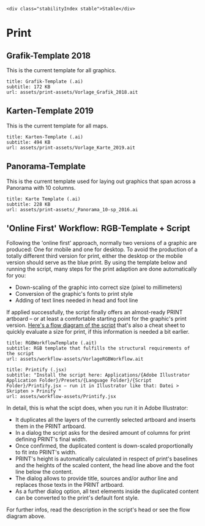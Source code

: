 ```html|span-1,no-source,plain
<div class="stabilityIndex stable">Stable</div>
```

# Print

## Grafik-Template 2018

This is the current template for all graphics.

```download
title: Grafik-Template (.ai)
subtitle: 172 KB
url: assets/print-assets/Vorlage_Grafik_2018.ait
```

## Karten-Template 2019

This is the current template for all maps.

```download
title: Karten-Template (.ai)
subtitle: 494 KB
url: assets/print-assets/Vorlage_Karte_2019.ait
```

## Panorama-Template

This is the current template used for laying out graphics that span across a Panorama with 10 columns.

```download
title: Karte Template (.ai)
subtitle: 228 KB
url: assets/print-assets/_Panorama_10-sp_2016.ai
```

## 'Online First' Workflow: RGB-Template + Script

Following the 'online first' approach, normally two versions of a graphic are produced: One for mobile and one for desktop. To avoid the production of a totally different third version for print, either the desktop or the mobile version should serve as the blue print. By using the template below and running the script, many steps for the print adaption are done automatically for you:

- Down-scaling of the graphic into correct size (pixel to millimeters)
- Conversion of the graphic's fonts to print style
- Adding of text lines needed in head and foot line

If applied successfully, the script finally offers an almost-ready PRINT artboard – or at least a comfortable starting point for the graphic's print version.
[Here's a flow diagram of the script](assets/workflow-assets/script-flowdiagram.pdf) that's also a cheat sheet to quickly evaluate a size for print, if this information is needed a bit earlier.

```download
title: RGBWorkflowTemplate (.ait)
subtitle: RGB template that fulfills the structural requirements of the script
url: assets/workflow-assets/VorlageRGBWorkflow.ait
```

```download
title: Printify (.jsx)
subtitle: "Install the script here: Applications/{Adobe Illustrator Application Folder}/Presets/{Language Folder}/{Script Folder}/Printify.jsx – run it in Illustrator like that: Datei > Skripten > Prinify "
url: assets/workflow-assets/Printify.jsx
```

In detail, this is what the scipt does, when you run it in Adobe Illustrator:

- It duplicates all the layers of the currently selected artboard and inserts them in the PRINT artboard.
- In a dialog the script asks for the desired amount of columns for print defining PRINT's final width.
- Once confirmed, the duplicated content is down-scaled proportionally to fit into PRINT's width.
- PRINT's height is automatically calculated in respect of print's baselines and the heights of the scaled content, the head line above and the foot line below the content.
- The dialog allows to provide title, sources and/or author line and replaces those texts in the PRINT artboard.
- As a further dialog option, all text elements inside the duplicated content can be converted to the print's default font style.

For further infos, read the description in the script's head or see the flow diagram above.
